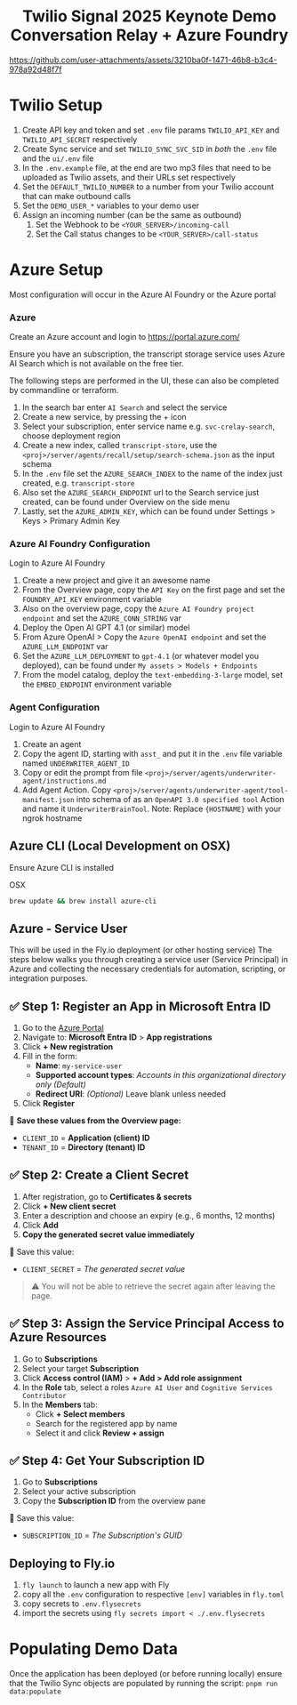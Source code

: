 <h1 align="center">
  Twilio Signal 2025 Keynote Demo<br>
  Conversation Relay + Azure Foundry
</h1>

https://github.com/user-attachments/assets/3210ba0f-1471-46b8-b3c4-978a92d48f7f

# Twilio Setup

1. Create API key and token and set `.env` file params `TWILIO_API_KEY` and `TWILIO_API_SECRET` respectively
2. Create Sync service and set `TWILIO_SYNC_SVC_SID` in _both_ the `.env` file and the `ui/.env` file
3. In the `.env.example` file, at the end are two mp3 files that need to be uploaded as Twilio assets, and their URLs set respectively
4. Set the `DEFAULT_TWILIO_NUMBER` to a number from your Twilio account that can make outbound calls
5. Set the `DEMO_USER_*` variables to your demo user
6. Assign an incoming number (can be the same as outbound)
   1. Set the Webhook to be `<YOUR_SERVER>/incoming-call`
   2. Set the Call status changes to be `<YOUR_SERVER>/call-status`

# Azure Setup

Most configuration will occur in the Azure AI Foundry or the Azure portal

### Azure

Create an Azure account and login to https://portal.azure.com/

Ensure you have an subscription, the transcript storage service uses Azure AI Search which is not available on the free tier.

The following steps are performed in the UI, these can also be completed by commandline or terraform.

1. In the search bar enter `AI Search` and select the service
2. Create a new service, by pressing the + icon
3. Select your subscription, enter service name e.g. `svc-crelay-search`, choose deployment region
4. Create a new index, called `transcript-store`, use the `<proj>/server/agents/recall/setup/search-schema.json` as the input schema
5. In the `.env` file set the `AZURE_SEARCH_INDEX` to the name of the index just created, e.g. `transcript-store`
6. Also set the `AZURE_SEARCH_ENDPOINT` url to the Search service just created, can be found under Overview on the side menu
7. Lastly, set the `AZURE_ADMIN_KEY`, which can be found under Settings > Keys > Primary Admin Key

### Azure AI Foundry Configuration

Login to Azure AI Foundry

1. Create a new project and give it an awesome name
2. From the Overview page, copy the `API Key` on the first page and set the `FOUNDRY_API_KEY` environment variable
3. Also on the overview page, copy the `Azure AI Foundry project endpoint` and set the `AZURE_CONN_STRING` var
4. Deploy the Open AI GPT 4.1 (or similar) model
5. From Azure OpenAI > Copy the `Azure OpenAI endpoint` and set the `AZURE_LLM_ENDPOINT` var
6. Set the `AZURE_LLM_DEPLOYMENT` to `gpt-4.1` (or whatever model you deployed), can be found under `My assets > Models + Endpoints`
7. From the model catalog, deploy the `text-embedding-3-large` model, set the `EMBED_ENDPOINT` environment variable

### Agent Configuration

Login to Azure AI Foundry

1. Create an agent
2. Copy the agent ID, starting with `asst_` and put it in the `.env` file variable named `UNDERWRITER_AGENT_ID`
3. Copy or edit the prompt from file `<proj>/server/agents/underwriter-agent/instructions.md`
4. Add Agent Action. Copy `<proj>/server/agents/underwriter-agent/tool-manifest.json` into schema of as an `OpenAPI 3.0 specified tool` Action and name it `UnderwriterBrainTool`. Note: Replace `{HOSTNAME}` with your ngrok hostname

## Azure CLI (Local Development on OSX)

Ensure Azure CLI is installed

OSX

```sh
brew update && brew install azure-cli
```

## Azure - Service User

This will be used in the Fly.io deployment (or other hosting service)
The steps below walks you through creating a service user (Service Principal) in Azure and collecting the necessary credentials for automation, scripting, or integration purposes.

## ✅ Step 1: Register an App in Microsoft Entra ID

1. Go to the [Azure Portal](https://portal.azure.com)
2. Navigate to: **Microsoft Entra ID** > **App registrations**
3. Click **+ New registration**
4. Fill in the form:
   - **Name**: `my-service-user`
   - **Supported account types**: _Accounts in this organizational directory only (Default)_
   - **Redirect URI**: _(Optional)_ Leave blank unless needed
5. Click **Register**

📌 **Save these values from the Overview page:**

- `CLIENT_ID` = **Application (client) ID**
- `TENANT_ID` = **Directory (tenant) ID**

## ✅ Step 2: Create a Client Secret

1. After registration, go to **Certificates & secrets**
2. Click **+ New client secret**
3. Enter a description and choose an expiry (e.g., 6 months, 12 months)
4. Click **Add**
5. **Copy the generated secret value immediately**

📌 Save this value:

- `CLIENT_SECRET` = _The generated secret value_

> ⚠️ You will not be able to retrieve the secret again after leaving the page.

## ✅ Step 3: Assign the Service Principal Access to Azure Resources

1. Go to **Subscriptions**
2. Select your target **Subscription**
3. Click **Access control (IAM)** > **+ Add > Add role assignment**
4. In the **Role** tab, select a roles `Azure AI User` and `Cognitive Services Contributor`
5. In the **Members** tab:
   - Click **+ Select members**
   - Search for the registered app by name
   - Select it and click **Review + assign**

## ✅ Step 4: Get Your Subscription ID

1. Go to **Subscriptions**
2. Select your active subscription
3. Copy the **Subscription ID** from the overview pane

📌 Save this value:

- `SUBSCRIPTION_ID` = _The Subscription's GUID_

## Deploying to Fly.io

1. `fly launch` to launch a new app with Fly
2. copy all the `.env` configuration to respective `[env]` variables in `fly.toml`
3. copy secrets to `.env.flysecrets`
4. import the secrets using `fly secrets import < ./.env.flysecrets`

# Populating Demo Data

Once the application has been deployed (or before running locally) ensure that the Twilio Sync objects are populated by running the script:
`pnpm run data:populate`
